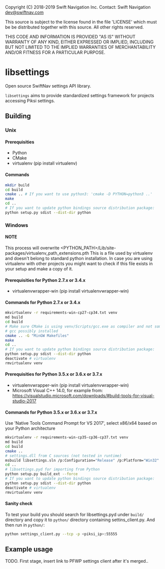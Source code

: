 Copyright (C) 2018-2019 Swift Navigation Inc.
Contact: Swift Navigation <dev@swiftnav.com>

This source is subject to the license found in the file 'LICENSE' which must
be be distributed together with this source. All other rights reserved.

THIS CODE AND INFORMATION IS PROVIDED "AS IS" WITHOUT WARRANTY OF ANY KIND,
EITHER EXPRESSED OR IMPLIED, INCLUDING BUT NOT LIMITED TO THE IMPLIED
WARRANTIES OF MERCHANTABILITY AND/OR FITNESS FOR A PARTICULAR PURPOSE.

# libsettings

Open source SwiftNav settings API library.

`libsettings` aims to provide standardized settings framework for projects accessing Piksi settings.

## Building

### Unix

#### Prerequisities

* Python
* CMake
* virtualenv (pip install virtualenv)

#### Commands

``` sh
mkdir build
cd build
cmake .. # If you want to use python3: 'cmake -D PYTHON=python3 ..'
make
cd ..
# If you want to update python bindings source distribution package:
python setup.py sdist --dist-dir python
```

### Windows

#### NOTE

This process will overwrite <PYTHON_PATH>/Lib/site-packages/virtualenv_path_extensions.pth
This is a file used by virtualenv and doesn't belong to standard python installation.
In case you are using virtualenv with other projects you might want to check if this file
exists in your setup and make a copy of it.

#### Prerequisities for Python 2.7.x or 3.4.x

* virtualenvwrapper-win (pip install virtualenvwrapper-win)

#### Commands for Python 2.7.x or 3.4.x

``` sh
mkvirtualenv -r requirements-win-cp27-cp34.txt venv
md build
cd build
# Make sure CMake is using venv/Scripts/gcc.exe as compiler and not some other
# gcc possibly installed
cmake .. -G "MinGW Makefiles"
make
cd ..
# If you want to update python bindings source distribution package:
python setup.py sdist --dist-dir python
deactivate # virtualenv
rmvirtualenv venv
```

#### Prerequisities for Python 3.5.x or 3.6.x or 3.7.x

* virtualenvwrapper-win (pip install virtualenvwrapper-win)
* Microsoft Visual C++ 14.0, for example from:
  https://visualstudio.microsoft.com/downloads/#build-tools-for-visual-studio-2017

#### Commands for Python 3.5.x or 3.6.x or 3.7.x

Use 'Native Tools Command Prompt for VS 2017', select x86/x64 based on your Python architecture

``` sh
mkvirtualenv -r requirements-win-cp35-cp36-cp37.txt venv
md build
cd build
cmake ..
# settings.dll from C sources (not tested in runtime)
msbuild libsettings.sln /p:Configuration="Release" /p:Platform="Win32"
cd ..
# libsettings.pyd for importing from Python
python setup.py build_ext --force
# If you want to update python bindings source distribution package:
python setup.py sdist --dist-dir python
deactivate # virtualenv
rmvirtualenv venv
```

#### Sanity check

To test your build you should search for libsettings.pyd under `build/` directory
and copy it to `python/` directory containing settins_client.py. And then run in `python/`:

``` sh
python settings_client.py --tcp -p <piksi_ip>:55555
```

## Example usage

TODO. First stage, insert link to PFWP settings client after it's merged..
